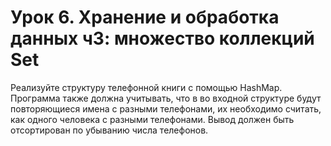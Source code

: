 # Урок 6. Хранение и обработка данных ч3: множество коллекций Set
Реализуйте структуру телефонной книги с помощью HashMap. Программа также должна учитывать, что в во входной структуре будут повторяющиеся имена с разными телефонами, их необходимо считать, как одного человека с разными телефонами. Вывод должен быть отсортирован по убыванию числа телефонов.

